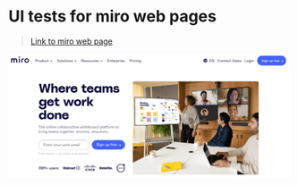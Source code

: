 # UI tests for miro web pages
> <a target="_blank" href="https://miro.com/">Link to miro web page</a>
 
![This is an image](src/test/resources/readmeFiles/miro.jpg)